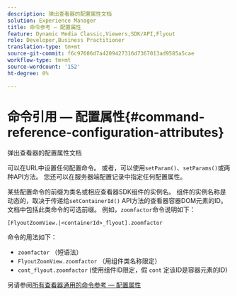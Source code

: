 ```yaml
---
description: 弹出查看器的配置属性文档
solution: Experience Manager
title: 命令参考 — 配置属性
feature: Dynamic Media Classic,Viewers,SDK/API,Flyout
role: Developer,Business Practitioner
translation-type: tm+mt
source-git-commit: f6c97606d7a4209427316d7367013ad9585a5cae
workflow-type: tm+mt
source-wordcount: '152'
ht-degree: 0%

---
```



# 命令引用 — 配置属性{#command-reference-configuration-attributes}

弹出查看器的配置属性文档

可以在URL中设置任何配置命令。 或者，可以使用`setParam()`、`setParams()`或两种API方法。 您还可以在服务器端配置记录中指定任何配置属性。

某些配置命令的前缀为类名或相应查看器SDK组件的实例名。 组件的实例名称是动态的，取决于传递给`setContainerId()` API方法的查看器容器DOM元素的ID。 文档中包括此类命令的可选前缀。 例如，`zoomfactor`命令说明如下：

`[FlyoutZoomView.|<containerId>_flyout].zoomfactor`

命令的用法如下：

* `zoomfactor` （短语法）
* `FlyoutZoomView.zoomfactor` （用组件类名称限定）
* `cont_flyout.zoomfactor` (使用组件ID限定，假 `cont` 定该ID是容器元素的ID)

另请参阅[所有查看器通用的命令参考 — 配置属性](../../../r-html5-viewer-20-cmdref-configattrib/r-html5-viewer-20-cmdref-configattrib.md#concept-850e0f2c49b949deb7cfbfd330d329bd)
